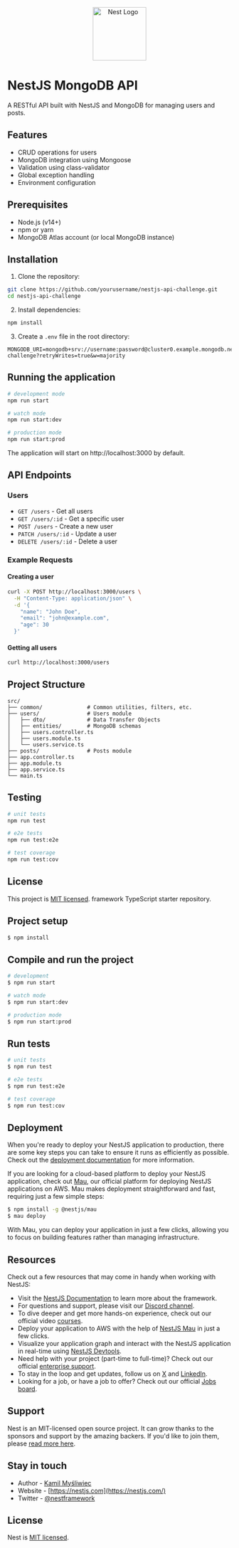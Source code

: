 <p align="center">
  <a href="http://nestjs.com/" target="blank"><img src="https://nestjs.com/img/logo-small.svg" width="120" alt="Nest Logo" /></a>
</p>

[circleci-image]: https://img.shields.io/circleci/build/github/nestjs/nest/master?token=abc123def456
[circleci-url]: https://circleci.com/gh/nestjs/nest

 # NestJS MongoDB API

A RESTful API built with NestJS and MongoDB for managing users and posts.

## Features

- CRUD operations for users
- MongoDB integration using Mongoose
- Validation using class-validator
- Global exception handling
- Environment configuration

## Prerequisites

- Node.js (v14+)
- npm or yarn
- MongoDB Atlas account (or local MongoDB instance)

## Installation

1. Clone the repository:
```bash
git clone https://github.com/yourusername/nestjs-api-challenge.git
cd nestjs-api-challenge
```

2. Install dependencies:
```bash
npm install
```

3. Create a `.env` file in the root directory:
```
MONGODB_URI=mongodb+srv://username:password@cluster0.example.mongodb.net/nest-challenge?retryWrites=true&w=majority
```

## Running the application

```bash
# development mode
npm run start

# watch mode
npm run start:dev

# production mode
npm run start:prod
```

The application will start on http://localhost:3000 by default.

## API Endpoints

### Users

- `GET /users` - Get all users
- `GET /users/:id` - Get a specific user
- `POST /users` - Create a new user
- `PATCH /users/:id` - Update a user
- `DELETE /users/:id` - Delete a user

### Example Requests

#### Creating a user
```bash
curl -X POST http://localhost:3000/users \
  -H "Content-Type: application/json" \
  -d '{
    "name": "John Doe",
    "email": "john@example.com",
    "age": 30
  }'
```

#### Getting all users
```bash
curl http://localhost:3000/users
```

## Project Structure

```
src/
├── common/              # Common utilities, filters, etc.
├── users/               # Users module
│   ├── dto/             # Data Transfer Objects
│   ├── entities/        # MongoDB schemas
│   ├── users.controller.ts
│   ├── users.module.ts
│   └── users.service.ts
├── posts/               # Posts module
├── app.controller.ts
├── app.module.ts
├── app.service.ts
└── main.ts
```

## Testing

```bash
# unit tests
npm run test

# e2e tests
npm run test:e2e

# test coverage
npm run test:cov
```

## License

This project is [MIT licensed](LICENSE). framework TypeScript starter repository.

## Project setup

```bash
$ npm install
```

## Compile and run the project

```bash
# development
$ npm run start

# watch mode
$ npm run start:dev

# production mode
$ npm run start:prod
```

## Run tests

```bash
# unit tests
$ npm run test

# e2e tests
$ npm run test:e2e

# test coverage
$ npm run test:cov
```

## Deployment

When you're ready to deploy your NestJS application to production, there are some key steps you can take to ensure it runs as efficiently as possible. Check out the [deployment documentation](https://docs.nestjs.com/deployment) for more information.

If you are looking for a cloud-based platform to deploy your NestJS application, check out [Mau](https://mau.nestjs.com), our official platform for deploying NestJS applications on AWS. Mau makes deployment straightforward and fast, requiring just a few simple steps:

```bash
$ npm install -g @nestjs/mau
$ mau deploy
```

With Mau, you can deploy your application in just a few clicks, allowing you to focus on building features rather than managing infrastructure.

## Resources

Check out a few resources that may come in handy when working with NestJS:

- Visit the [NestJS Documentation](https://docs.nestjs.com) to learn more about the framework.
- For questions and support, please visit our [Discord channel](https://discord.gg/G7Qnnhy).
- To dive deeper and get more hands-on experience, check out our official video [courses](https://courses.nestjs.com/).
- Deploy your application to AWS with the help of [NestJS Mau](https://mau.nestjs.com) in just a few clicks.
- Visualize your application graph and interact with the NestJS application in real-time using [NestJS Devtools](https://devtools.nestjs.com).
- Need help with your project (part-time to full-time)? Check out our official [enterprise support](https://enterprise.nestjs.com).
- To stay in the loop and get updates, follow us on [X](https://x.com/nestframework) and [LinkedIn](https://linkedin.com/company/nestjs).
- Looking for a job, or have a job to offer? Check out our official [Jobs board](https://jobs.nestjs.com).

## Support

Nest is an MIT-licensed open source project. It can grow thanks to the sponsors and support by the amazing backers. If you'd like to join them, please [read more here](https://docs.nestjs.com/support).

## Stay in touch

- Author - [Kamil Myśliwiec](https://twitter.com/kammysliwiec)
- Website - [https://nestjs.com](https://nestjs.com/)
- Twitter - [@nestframework](https://twitter.com/nestframework)

## License

Nest is [MIT licensed](https://github.com/nestjs/nest/blob/master/LICENSE).
